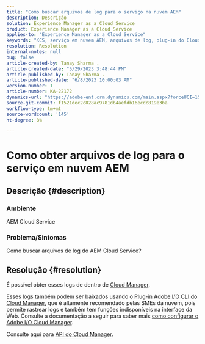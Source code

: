 ```yaml
---
title: "Como buscar arquivos de log para o serviço na nuvem AEM"
description: Descrição
solution: Experience Manager as a Cloud Service
product: Experience Manager as a Cloud Service
applies-to: "Experience Manager as a Cloud Service"
keywords: "KCS, serviço em nuvem AEM, arquivos de log, plug-in do Cloud Manager"
resolution: Resolution
internal-notes: null
bug: false
article-created-by: Tanay Sharma .
article-created-date: "5/29/2023 3:48:44 PM"
article-published-by: Tanay Sharma .
article-published-date: "6/8/2023 10:00:03 AM"
version-number: 1
article-number: KA-22172
dynamics-url: "https://adobe-ent.crm.dynamics.com/main.aspx?forceUCI=1&pagetype=entityrecord&etn=knowledgearticle&id=7a075947-38fe-ed11-8f6e-6045bd006b3d"
source-git-commit: f1521dec2c828ac9781db4aefdb16ecdc819e3ba
workflow-type: tm+mt
source-wordcount: '145'
ht-degree: 8%

---
```


# Como obter arquivos de log para o serviço em nuvem AEM

## Descrição {#description}


### <b>Ambiente</b>

AEM Cloud Service



### <b>Problema/Sintomas</b>

Como buscar arquivos de log do AEM Cloud Service?




## Resolução {#resolution}


É possível obter esses logs de dentro de [Cloud Manager](https://experienceleague.adobe.com/docs/experience-manager-cloud-service/content/implementing/using-cloud-manager/manage-logs.html?lang=en).

Esses logs também podem ser baixados usando o [Plug-in Adobe I/O CLI do Cloud Manager](https://github.com/adobe/aio-cli-plugin-cloudmanager), que é altamente recomendado pelas SMEs da nuvem, pois permite rastrear logs e também tem funções indisponíveis na interface da Web. Consulte a documentação a seguir para saber mais [como configurar o Adobe I/O Cloud Manager](https://experienceleaguecommunities.adobe.com/t5/adobe-experience-manager/setting-up-adobe-i-o-cli-for-cloud-manager-aem-community-blog/m-p/380156).

Consulte aqui para [API do Cloud Manager](https://developer.adobe.com/experience-cloud/cloud-manager/reference/api/#operation/getEnvironmentLogs).
